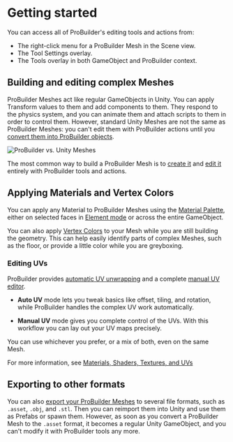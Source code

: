 # Getting started 

You can access all of ProBuilder's editing tools and actions from:

* The right-click menu for a ProBuilder Mesh in the Scene view.
* The Tool Settings overlay.
* The Tools overlay in both GameObject and ProBuilder context.

## Building and editing complex Meshes

ProBuilder Meshes act like regular GameObjects in Unity. You can apply Transform values to them and add components to them. They respond to the physics system, and you can animate them and attach scripts to them in order to control them. However, standard Unity Meshes are not the same as ProBuilder Meshes: you can't edit them with ProBuilder actions until you [convert them into ProBuilder objects](Object_ProBuilderize.md). 

![ProBuilder vs. Unity Meshes](images/PBvsUnityMeshes.png)

The most common way to build a ProBuilder Mesh is to [create it](workflow-create.md) and [edit it](workflow-edit.md) entirely with ProBuilder tools and actions. 

## Applying Materials and Vertex Colors

You can apply any Material to ProBuilder Meshes using the [Material Palette](material-tools.md), either on selected faces in [Element mode](edit-mode-toolbar.md) or across the entire GameObject. 

You can also apply [Vertex Colors](workflow-vertexcolors.md) to your Mesh while you are still building the geometry. This can help easily identify parts of complex Meshes, such as the floor, or provide a little color while you are greyboxing.

### Editing UVs

ProBuilder provides [automatic UV unwrapping](auto-uvs-actions.md) and a complete [manual UV editor](manual-uvs-actions.md).

* __Auto UV__ mode lets you tweak basics like offset, tiling, and rotation, while ProBuilder handles the complex UV work automatically.

* __Manual UV__ mode gives you complete control of the UVs. With this workflow you can lay out your UV maps precisely.

You can use whichever you prefer, or a mix of both, even on the same Mesh.

For more information, see [Materials, Shaders, Textures, and UVs](workflow-texture-mapping.md)

## Exporting to other formats

You can also [export your ProBuilder Meshes](workflow-exporting.md) to several file formats, such as `.asset`, `.obj`, and `.stl`. Then you can reimport them into Unity and use them as Prefabs or spawn them. However, as soon as you convert a ProBuilder Mesh to the `.asset` format, it becomes a regular Unity GameObject, and you can't modify it with ProBuilder tools any more.

